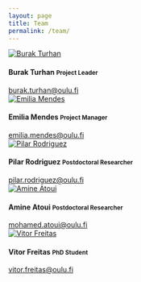 ```yaml
---
layout: page
title: Team
permalink: /team/
---
```


<div class="media">
  <div class="media-left">
    <a href="mailto:burak.turhan@oulu.fi">
      <img src="{{ "/img/burak.jpg" | prepend: site.baseurl }}" alt="Burak Turhan" class="media-object img-circle">
    </a>
  </div>
  <div class="media-body">
    <h4 class="media-heading">Burak Turhan <small>Project Leader</small></h4>
    <a href="mailto:burak.turhan@oulu.fi">burak.turhan@oulu.fi</a>
  </div>
</div>

<div class="media">
  <div class="media-left">
    <a href="mailto:emilia.mendes@oulu.fi">
      <img src="{{ "/img/emilia.jpg" | prepend: site.baseurl }}" alt="Emilia Mendes" class="media-object img-circle">
    </a>
  </div>
  <div class="media-body">
    <h4 class="media-heading">Emilia Mendes <small>Project Manager</small></h4>
    <a href="mailto:emilia.mendes@oulu.fi">emilia.mendes@oulu.fi</a>
  </div>
</div>

<div class="media">
  <div class="media-left">
    <a href="mailto:pilar.rodriguez@oulu.fi">
      <img src="{{ "/img/pilar.jpg" | prepend: site.baseurl }}" alt="Pilar Rodriguez" class="media-object img-circle">
    </a>
  </div>
  <div class="media-body">
    <h4 class="media-heading">Pilar Rodriguez <small>Postdoctoral Researcher</small></h4>
    <a href="mailto:pilar.rodriguez@oulu.fi">pilar.rodriguez@oulu.fi</a>
  </div>
</div>

<div class="media">
  <div class="media-left">
    <a href="mailto:mohamed.atoui@oulu.fi">
      <img src="{{ "/img/amine.jpg" | prepend: site.baseurl }}" alt="Amine Atoui" class="media-object img-circle">
    </a>
  </div>
  <div class="media-body">
    <h4 class="media-heading">Amine Atoui <small>Postdoctoral Researcher</small></h4>
    <a href="mailto:mohamed.atoui@oulu.fi">mohamed.atoui@oulu.fi</a>
  </div>
</div>

<div class="media">
  <div class="media-left">
    <a href="mailto:vitor.freitas@oulu.fi">
      <img src="{{ "/img/vitor.jpg" | prepend: site.baseurl }}" alt="Vitor Freitas" class="media-object img-circle">
    </a>
  </div>
  <div class="media-body">
    <h4 class="media-heading">Vitor Freitas <small>PhD Student</small></h4>
    <a href="mailto:vitor.freitas@oulu.fi">vitor.freitas@oulu.fi</a>
  </div>
</div>
